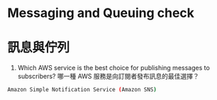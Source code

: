 # Messaging and Queuing check
# 訊息與佇列

1. Which AWS service is the best choice for publishing messages to subscribers? 哪一種 AWS 服務是向訂閱者發布訊息的最佳選擇？
```bash
Amazon Simple Notification Service (Amazon SNS)

```